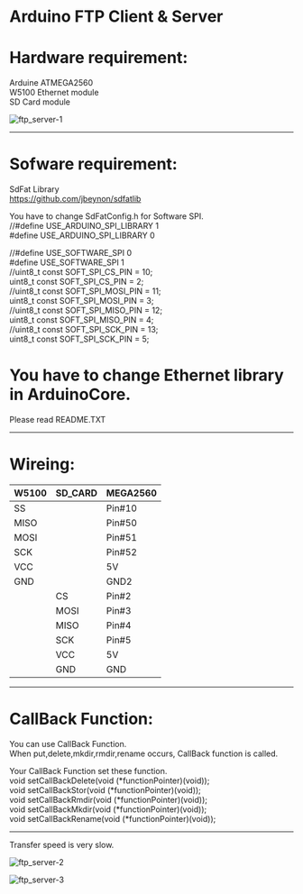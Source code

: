 # Arduino FTP Client & Server   

# Hardware requirement:   
Arduine ATMEGA2560   
W5100 Ethernet module   
SD Card module   

![ftp_server-1](https://user-images.githubusercontent.com/6020549/34323189-9db31f7e-e880-11e7-8403-bda8b8491158.JPG)

----

# Sofware requirement:    
SdFat Library   
https://github.com/jbeynon/sdfatlib   

You have to change SdFatConfig.h for Software SPI.   
 //#define USE_ARDUINO_SPI_LIBRARY 1   
 #define USE_ARDUINO_SPI_LIBRARY 0   

 //#define USE_SOFTWARE_SPI 0   
 #define USE_SOFTWARE_SPI 1   
 //uint8_t const SOFT_SPI_CS_PIN = 10;   
 uint8_t const SOFT_SPI_CS_PIN = 2;   
 //uint8_t const SOFT_SPI_MOSI_PIN = 11;   
 uint8_t const SOFT_SPI_MOSI_PIN = 3;   
 //uint8_t const SOFT_SPI_MISO_PIN = 12;   
 uint8_t const SOFT_SPI_MISO_PIN = 4;   
 //uint8_t const SOFT_SPI_SCK_PIN = 13;   
 uint8_t const SOFT_SPI_SCK_PIN = 5;   


# You have to change Ethernet library in ArduinoCore.   
Please read README.TXT   

----

# Wireing:   

|W5100|SD_CARD|MEGA2560
|-----|-------|--------|
|SS||Pin#10|
|MISO||Pin#50|
|MOSI||Pin#51|
|SCK||Pin#52|
|VCC||5V|
|GND||GND2|
||CS|Pin#2|
||MOSI|Pin#3|
||MISO|Pin#4|
||SCK|Pin#5|
||VCC|5V|
||GND|GND|

----

# CallBack Function:   

You can use CallBack Function.   
When put,delete,mkdir,rmdir,rename occurs,
CallBack function is called.   

Your CallBack Function set these function.   
void setCallBackDelete(void (*functionPointer)(void));   
void setCallBackStor(void (*functionPointer)(void));   
void setCallBackRmdir(void (*functionPointer)(void));   
void setCallBackMkdir(void (*functionPointer)(void));   
void setCallBackRename(void (*functionPointer)(void));   

----

Transfer speed is very slow.   

![ftp_server-2](https://user-images.githubusercontent.com/6020549/34323187-9a9dafac-e880-11e7-83fe-bc5e3dc44173.jpg)

![ftp_server-3](https://user-images.githubusercontent.com/6020549/34323186-96d9f74a-e880-11e7-9830-649f40bcce07.jpg)
